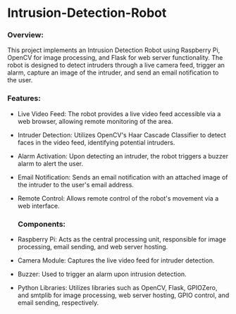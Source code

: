 # Intrusion-Detection-Robot
### Overview:
This project implements an Intrusion Detection Robot using Raspberry Pi, OpenCV for image processing, and Flask for web server functionality. The robot is designed to detect intruders through a live camera feed, trigger an alarm, capture an image of the intruder, and send an email notification to the user.

### Features:
- Live Video Feed: The robot provides a live video feed accessible via a web browser, allowing remote monitoring of the area.
- Intruder Detection: Utilizes OpenCV's Haar Cascade Classifier to detect faces in the video feed, identifying potential intruders.
- Alarm Activation: Upon detecting an intruder, the robot triggers a buzzer alarm to alert the user.
- Email Notification: Sends an email notification with an attached image of the intruder to the user's email address.
- Remote Control: Allows remote control of the robot's movement via a web interface.

  ### Components:
- Raspberry Pi: Acts as the central processing unit, responsible for image processing, email sending, and web server hosting.
- Camera Module: Captures the live video feed for intruder detection.
- Buzzer: Used to trigger an alarm upon intrusion detection.
- Python Libraries: Utilizes libraries such as OpenCV, Flask, GPIOZero, and smtplib for image processing, web server hosting, GPIO control, and email sending, respectively.
